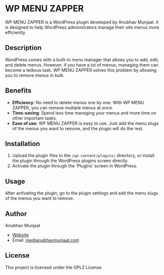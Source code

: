 # WP MENU ZAPPER

WP MENU ZAPPER is a WordPress plugin developed by Anubhav Munjaal. It is designed to help WordPress administrators manage their site menus more efficiently.

## Description

WordPress comes with a built-in menu manager that allows you to add, edit, and delete menus. However, if you have a lot of menus, managing them can become a tedious task. WP MENU ZAPPER solves this problem by allowing you to remove menus in bulk.

## Benefits

- **Efficiency**: No need to delete menus one by one. With WP MENU ZAPPER, you can remove multiple menus at once.
- **Time-saving**: Spend less time managing your menus and more time on other important tasks.
- **Ease of use**: WP MENU ZAPPER is easy to use. Just add the menu slugs of the menus you want to remove, and the plugin will do the rest.

## Installation

1. Upload the plugin files to the `/wp-content/plugins/` directory, or install the plugin through the WordPress plugins screen directly.
2. Activate the plugin through the 'Plugins' screen in WordPress.

## Usage

After activating the plugin, go to the plugin settings and add the menu slugs of the menus you want to remove.

## Author

Anubhav Munjaal
- [Website](https://www.anubhavmunjaal.com)
- Email: me@anubhavmunjaal.com

## License

This project is licensed under the GPL2 License.